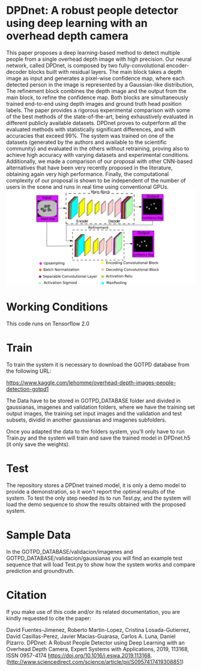 # DPDnet: A robust people detector using deep learning with an overhead depth camera
This paper proposes a deep learning-based method to detect multiple people from a single overhead depth image with high precision. Our neural network, called DPDnet, is composed by two fully-convolutional encoder-decoder blocks built with residual layers. The main block takes a depth image as input and generates a pixel-wise confidence map, where each detected person in the image is represented by a Gaussian-like distribution, The refinement block combines the depth image and the output from the main block, to refine the confidence map. Both blocks are simultaneously trained end-to-end using depth images and ground truth head position labels. The paper provides a rigorous experimental comparison with some of the best methods of the state-of-the-art, being exhaustively evaluated in different publicly available datasets. DPDnet proves to outperform all the evaluated methods with statistically significant differences, and with accuracies that exceed 99%. The system was trained on one of the datasets (generated by the authors and available to the scientific community) and evaluated in the others without retraining, proving also to achieve high accuracy with varying datasets and experimental conditions. Additionally, we made a comparison of our proposal with other CNN-based alternatives that have been very recently proposed in the literature, obtaining again very high performance. Finally, the computational complexity of our proposal is shown to be independent of the number of users in the scene and runs in real time using conventional GPUs.
![Alt text](diagrama_tof.png?raw=true "System Blocks Diagram")
# Working Conditions
This code runs on Tensorflow 2.0
# Train
To train the system it is necessary to download the GOTPD database from the following URL:

https://www.kaggle.com/lehomme/overhead-depth-images-people-detection-gotpd1

The Data have to be stored in GOTPD_DATABASE folder and divided in gaussianas, imagenes and validation folders, where we have the training set output images, the training set input images and the validation and test subsets, dividid in another gaussianas and imagenes subfolders.

Once you adapted the data to the folders system, you'll only have to run Train.py and the system will train and save the trained model in DPDnet.h5 (it only save the weights).

# Test
The repository stores a DPDnet trained model, it is only a demo model to provide a demonstration, so it won't report the optimal results of the system.
To test the only step needed its to run Test.py, and the system will load the demo sequence to show the results obtained with the proposed system.

# Sample Data
In the GOTPD_DATABASE/validacion/imagenes and GOTPD_DATABASE/validacion/gaussianas you will find an example test sequence that will load Test.py to show how the system works and compare prediction and groundtruth.

# Citation

If you make use of this code and/or its related documentation, you are kindly requested to cite the paper:

David Fuentes-Jimenez, Roberto Martin-Lopez, Cristina Losada-Gutierrez, David Casillas-Perez, Javier Macias-Guarasa, Carlos A. Luna, Daniel Pizarro. DPDnet: A Robust People Detector using Deep Learning with an Overhead Depth Camera, Expert Systems with Applications, 2019, 113168, ISSN 0957-4174
    https://doi.org/10.1016/j.eswa.2019.113168.
    (http://www.sciencedirect.com/science/article/pii/S0957417419308851)
